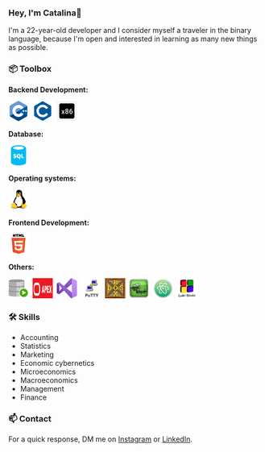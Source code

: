 ### Hey, I'm Catalina👋
I'm a 22-year-old developer and I consider myself a traveler in the binary language, because I'm open and interested in learning as many new things as possible.
<!--
**cataaptr/cataaptr** is a ✨ _special_ ✨ repository because its `README.md` (this file) appears on your GitHub profile.

Here are some ideas to get you started:

- 🔭 I’m currently working on ...
- 🌱 I’m currently learning ...
- 👯 I’m looking to collaborate on ...
- 🤔 I’m looking for help with ...
- 💬 Ask me about ...
- 📫 How to reach me: ...
- 😄 Pronouns: ...
- ⚡ Fun fact: ...
-->

###  📦 Toolbox
**Backend Development:** 
<div>
   <img src="https://github.com/devicons/devicon/blob/master/icons/cplusplus/cplusplus-original.svg" title="Cplusplus" alt="Cplusplus" width="40" height="40"/>&nbsp;
  <img src="https://github.com/devicons/devicon/blob/master/icons/c/c-plain.svg" title="C" alt="C" width="40" height="40"/>&nbsp;
   <img src="https://github.com/cataaptr/cataaptr/blob/main/jpg/assembly2.png" title="Assembly" alt="Assembly" width="40" height="40"/>&nbsp;
</div>

**Database:** 
<div>
  <img src="https://github.com/cataaptr/cataaptr/blob/main/jpg/sql.logo" title="DB" alt="DB" width="40" height="40"/>&nbsp;
</div>

**Operating systems:** 
<div>
  <img src="https://github.com/devicons/devicon/blob/master/icons/linux/linux-original.svg" title="LINUX" alt="LINUX" width="40" height="40"/>&nbsp;
</div>

**Frontend Development:** 
<div>
  <img src="https://github.com/devicons/devicon/blob/master/icons/html5/html5-original-wordmark.svg" title="HTML" alt="HTML" width="40" height="40"/>&nbsp;
</div>

 **Others:**
<div>
  <img src="https://github.com/devicons/devicon/blob/master/icons/sqldeveloper/sqldeveloper-original.svg" title="SQLD" alt="SQLD" width="40" height="40"/>&nbsp;
   <img src="https://github.com/cataaptr/cataaptr/blob/main/jpg/apex.jpg" title="APEX" alt="APEX" width="40" height="40"/>&nbsp;
   <img src="https://github.com/cataaptr/cataaptr/blob/main/jpg/vs2.png" title="VS" alt="VS" width="40" height="40"/>&nbsp;
    <img src="https://github.com/cataaptr/cataaptr/blob/main/jpg/putty1.jpg" title="Putty" alt="Putty" width="40" height="40"/>&nbsp;
   <img src="https://github.com/cataaptr/cataaptr/blob/main/jpg/DOSBox_icon.png" title="DOSBOX" alt="DOSBOX" width="40" height="40"/>&nbsp;
   <img src="https://github.com/cataaptr/cataaptr/blob/main/jpg/notepadIcon.png" title="NotepadPlusPlus" alt="NotepadPlusPlus" width="40" height="40"/>&nbsp;
   <img src="https://github.com/cataaptr/cataaptr/blob/main/jpg/Atom.png" title="Atom" alt="Atom" width="40" height="40"/>&nbsp;
   <img src="https://github.com/cataaptr/cataaptr/blob/main/jpg/codeblocks1.png" title="CodeBlocks" alt="CodeBlocks" width="40" height="40"/>&nbsp;
</div>

### 🛠️ Skills
- Accounting
- Statistics
- Marketing
- Economic cybernetics
- Microeconomics
- Macroeconomics
- Management
- Finance

### 📫 Contact
For a quick response, DM me on [Instagram](https://www.instagram.com/cataaptr/) or [LinkedIn](https://www.linkedin.com/in/emanuela-c%C4%83t%C4%83lina-apetroaei-894a67265/).
